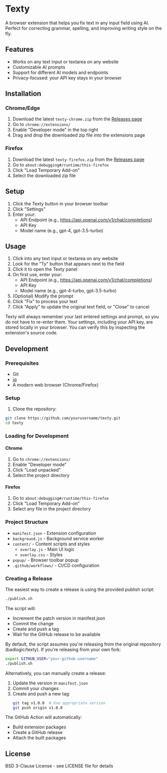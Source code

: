 # Texty

A browser extension that helps you fix text in any input field using AI. Perfect for correcting grammar, spelling, and improving writing style on the fly.

## Features

- Works on any text input or textarea on any website
- Customizable AI prompts
- Support for different AI models and endpoints
- Privacy-focused: your API key stays in your browser

## Installation

### Chrome/Edge

1. Download the latest `texty-chrome.zip` from the [Releases page](../../releases)
2. Go to `chrome://extensions/`
3. Enable "Developer mode" in the top right
4. Drag and drop the downloaded zip file into the extensions page

### Firefox

1. Download the latest `texty-firefox.zip` from the [Releases page](../../releases)
2. Go to `about:debugging#/runtime/this-firefox`
3. Click "Load Temporary Add-on"
4. Select the downloaded zip file

## Setup

1. Click the Texty button in your browser toolbar
2. Click "Settings"
3. Enter your:
   - API Endpoint (e.g., https://api.openai.com/v1/chat/completions)
   - API Key
   - Model name (e.g., gpt-4, gpt-3.5-turbo)

## Usage

1. Click into any text input or textarea on any website
2. Look for the "Ty" button that appears next to the field
3. Click it to open the Texty panel
4. On first use, enter your:
   - API Endpoint (e.g., https://api.openai.com/v1/chat/completions)
   - API Key
   - Model name (e.g., gpt-4-turbo, gpt-3.5-turbo)
5. (Optional) Modify the prompt
6. Click "Fix" to process your text
7. Click "Apply" to update the original text field, or "Close" to cancel

Texty will always remember your last entered settings and prompt, so you do not have to re-enter them. Your settings, including your API key, are stored locally in your browser. You can verify this by inspecting the extension's source code.

## Development

### Prerequisites

- Git
- [jq](https://jqlang.org/)
- A modern web browser (Chrome/Firefox)

### Setup

1. Clone the repository:

```bash
git clone https://github.com/yourusername/texty.git
cd texty
```

### Loading for Development

#### Chrome

1. Go to `chrome://extensions/`
2. Enable "Developer mode"
3. Click "Load unpacked"
4. Select the project directory

#### Firefox

1. Go to `about:debugging#/runtime/this-firefox`
2. Click "Load Temporary Add-on"
3. Select any file in the project directory

### Project Structure

- `manifest.json` - Extension configuration
- `background.js` - Background service worker
- `content/` - Content scripts and styles
  - `overlay.js` - Main UI logic
  - `overlay.css` - Styles
- `popup/` - Browser toolbar popup
- `.github/workflows/` - CI/CD configuration

### Creating a Release

The easiest way to create a release is using the provided publish script:

```bash
./publish.sh
```

The script will:
- Increment the patch version in manifest.json
- Commit the change
- Create and push a tag
- Wait for the GitHub release to be available

By default, the script assumes you're releasing from the original repository (badlogic/texty). If you're releasing from your own fork:

```bash
export GITHUB_USER="your-github-username"
./publish.sh
```

Alternatively, you can manually create a release:

1. Update the version in `manifest.json`
2. Commit your changes
3. Create and push a new tag:
   ```bash
   git tag v1.0.0  # Use appropriate version
   git push origin v1.0.0
   ```

The GitHub Action will automatically:
- Build extension packages
- Create a GitHub release
- Attach the built packages

## License

BSD 3-Clause License - see LICENSE file for details
